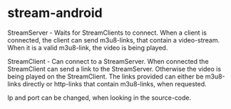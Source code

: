 # stream-android

StreamServer - Waits for StreamClients to connect. When a client is connected, the client can send m3u8-links, that contain a video-stream. When it is a valid m3u8-link, the video is being played.

StreamClient - Can connect to a StreamServer. When connected the StreamClient can send a link to the StreamServer. Otherwise the video is being played on the StreamClient. The links provided can either be m3u8-links directly or http-links that contain m3u8-links, when requested.

Ip and port can be changed, when looking in the source-code.